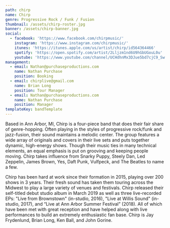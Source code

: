 ```yaml
---
path: chirp
name: Chirp
genre: Progressive Rock / Funk / Fusion
thumbnail: /assets/chirp-roster.jpg
banner: /assets/chirp-banner.jpg
social:
  - facebook: 'https://www.facebook.com/chirpmusic/'
    instagram: 'https://www.instagram.com/chirpmusic/'
    itunes: 'https://itunes.apple.com/us/artist/chirp/id564364466'
    spotify: 'https://open.spotify.com/artist/2Lljzm1nd6U9hGbUGouL0u'
    youtube: 'https://www.youtube.com/channel/UCHdhnMx3DJue5bd7cjC9_Sw'
management:
  - email: Nathan@purchaseproductions.com
    name: Nathan Purchase
    position: Booking
  - email: chirplive@gmail.com
    name: Brian Long
    position: Tour Manager
  - email: Nathan@purchaseproductions.com
    name: Nathan Purchase
    position: Manager
templateKey: bandTemplate
---
```

Based in Ann Arbor, MI, Chirp is a four-piece band that does their fair share of genre-hopping. Often playing in the styles of progressive rock/funk and jazz-fusion, their sound maintains a melodic center. The group features a wide array of originals and covers in their live sets and puts together dynamic, high-energy shows. Though their music ties in many technical elements, an equal emphasis is put on grooving and keeping people moving. Chirp takes influence from Snarky Puppy, Steely Dan, Led Zeppelin, James Brown, Yes, Daft Punk, Vulfpeck, and The Beatles to name a few.



Chirp has been hard at work since their formation in 2015, playing over 200 shows in 3 years. Their fresh sound has taken them touring across the Midwest to play a large variety of venues and festivals. Chirp released their self-titled debut studio album in March 2019 as well as three live-recorded EPs: "Live from Brownstown" (in-studio, 2016), "Live at Willis Sound" (in-studio, 2017), and “Live at Ann Arbor Summer Festival” (2018). All of which have been met with great reception and have helped along with live performances to build an extremely enthusiastic fan base. Chirp is Jay Frydenlund, Brian Long, Ken Ball, and John Gorine.
